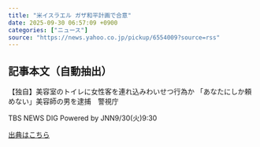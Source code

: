 ```yaml
---
title: "米イスラエル ガザ和平計画で合意"
date: 2025-09-30 06:57:09 +0900
categories: ["ニュース"]
source: "https://news.yahoo.co.jp/pickup/6554009?source=rss"
---
```


## 記事本文（自動抽出）
<div><div class="sc-1t7ra5j-6 hhriyT"><p class="sc-1t7ra5j-7 casbUp">【独自】美容室のトイレに女性客を連れ込みわいせつ行為か 「あなたにしか頼めない」美容師の男を逮捕　警視庁</p><p class="sc-1t7ra5j-8 bVxZvL"><span class="sc-1t7ra5j-9 dIJJqB">TBS NEWS DIG Powered by JNN</span><time><span class="sc-1t7ra5j-10 cfHAOL">9/30(火)</span><span class="sc-1t7ra5j-10 cfHAOL">9:30</span></time></p></div></div>

[出典はこちら](https://news.yahoo.co.jp/pickup/6554009?source=rss)
